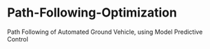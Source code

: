 # Path-Following-Optimization
Path Following of Automated Ground Vehicle, using Model Predictive Control
